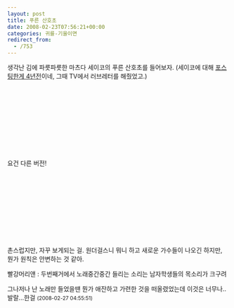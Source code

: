 ```yaml
---
layout: post
title: 푸른 산호초
date: 2008-02-23T07:56:21+00:00
categories: 귀를-기울이면
redirect_from:
  - /753
---
```


<P>생각난 김에 파릇파릇한 마츠다 세이코의 푸른 산호초를 들어보자. (세이코에 대해 <A href="http://jinto.pe.kr/soocb/474" target=_blank>포스팅한게 4년전</A>이네, 그때 TV에서 러브레터를 해줬었고.)

</P><object ><param name="movie" value="http://www.youtube.com/v/X0EOzrrjPQk&amp;rel=1"></param><param name="wmode" value="transparent"></param><embed src="http://www.youtube.com/v/X0EOzrrjPQk&amp;rel=1" type="application/x-shockwave-flash" wmode="transparent" ></embed></object>

요건 다른 버전!

<OBJECT height=355 width=425><PARAM NAME="movie" VALUE="http://www.youtube.com/v/RtVYfXimBko&amp;rel=1"><PARAM NAME="wmode" VALUE="transparent">

<embed loop="true" menu="false" quality="high" type="application/x-shockwave-flash" pluginspage="http://www.macromedia.com/shockwave/download/index.cgi?P1_Prod_Version=ShockwaveFlash" src="http://www.youtube.com/v/RtVYfXimBko&rel=1"></embed></OBJECT>

촌스럽지만, 자꾸 보게되는 걸. 원더걸스니 뭐니 하고 새로운 가수들이 나오긴 하지만, 뭔가 원칙은 안변하는 것 같아.
<div id=comments>
<div class=comment>
<!--- cmt:1136 --->
<!--- mail: --->
<!--- parent:0 --->
빨강머리앤 : 
두번째거에서
노래중간중간 들리는 소리는
남자학생들의 목소리가 크구려

그나저나 난 노래만 들었을땐 뭔가 애잔하고 가련한 것을 떠올렸었는데
이것은 너무나..발랄...한걸
 <small>(2008-02-27 04:55:51)</small>
</div>
</div>
